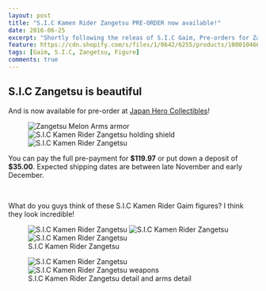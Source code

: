 ```yaml
---
layout: post
title: "S.I.C Kamen Rider Zangetsu PRE-ORDER now available!"
date: 2016-06-25
excerpt: "Shortly following the releas of S.I.C Gaim, Pre-orders for Zangetsu have started!"
feature: https://cdn.shopify.com/s/files/1/0642/6255/products/1000104669_1_large.jpg?v=1466905638
tags: [Gaim, S.I.C, Zangetsu, Figure]
comments: true
---
```


<h2>S.I.C Zangetsu is beautiful</h2>

<p>And is now available for pre-order at <a href="https://japanherocollectibles.com/collections/frontpage/products/s-i-c-kamen-rider-zangetsu-melon-arms-november-pre-order?variant=22678432963">Japan Hero Collectibles</a>!</p>

<figure class="third">
	<img src="https://cdn.shopify.com/s/files/1/0642/6255/products/1000104669_5_large.jpg?v=1466905638" alt="Zangetsu Melon Arms armor">
	<img src="https://cdn.shopify.com/s/files/1/0642/6255/products/1000104669_7_large.jpg?v=1466905638" alt="S.I.C Kamen Rider Zangetsu holding shield">
	<img src="https://cdn.shopify.com/s/files/1/0642/6255/products/1000104669_2_large.jpg?v=1466905638" alt="S.I.C Kamen Rider Zangetsu">
</figure>

<p>You can pay the full pre-payment for <b>$119.97</b> or put down a deposit of <b>$35.00</b>. Expected shipping dates are between late November and early December.</p>

<br>

<p>What do you guys think of these S.I.C Kamen Rider Gaim figures? I think they look incredible!</p>

<figure class="third">
	<img src="https://cdn.shopify.com/s/files/1/0642/6255/products/1000104669_2_large.jpg?v=1466905638" alt="S.I.C Kamen Rider Zangetsu">
	<img src="https://cdn.shopify.com/s/files/1/0642/6255/products/1000104669_3_large.jpg?v=1466905638" alt="S.I.C Kamen Rider Zangetsu">
	<img src="https://cdn.shopify.com/s/files/1/0642/6255/products/1000104669_4_large.jpg?v=1466905638" alt="S.I.C Kamen Rider Zangetsu">
	<figcaption>S.I.C Kamen Rider Zangetsu</figcaption>
</figure>

<figure class="half">
	<img src="https://cdn.shopify.com/s/files/1/0642/6255/products/1000104669_6_large.jpg?v=1466905638" alt="S.I.C Kamen Rider Zangetsu">
	<img src="https://cdn.shopify.com/s/files/1/0642/6255/products/1000104669_9_large.jpg?v=1466905638" alt="S.I.C Kamen Rider Zangetsu weapons">
	<figcaption>S.I.C Kamen Rider Zangetsu detail and arms detail</figcaption>
</figure>